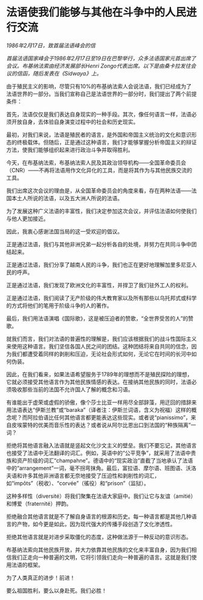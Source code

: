 # 法语使我们能够与其他在斗争中的人民进行交流

*1986年2月17日，致首届法语峰会的信*

*首届法语国家峰会于1986年2月17日至19日在巴黎举行，众多法语国家元首出席了会议。布基纳法索由经济发展部长Henri Zongo代表出席。以下是由桑卡拉发往会议的信函，随后发表在《Sidwaya》上。*



由于殖民主义的影响，尽管只有10%的布基纳法索人会说法语，我们已经成为了法语世界的一部分。当我们宣称自己是法语世界的一部分时，我们提出了两个前提条件：

首先，法语仅仅是我们表达自身现实的一种手段。其次，像任何语言一样，法语必须开放自身，去体验自身演变过程中的社会和历史现实。

最初，对我们来说，法语是殖民者的语言，是外国和帝国主义统治的文化和意识形态的终极载体。但随后，正是通过这种语言，我们才能够掌握分析帝国主义的辩证方法，使我们能够组织起来进行政治斗争并取得胜利。

今天，在布基纳法索，布基纳法索人民及其政治领导机构——全国革命委员会（CNR）——不再将法语用作文化异化的工具，而是将其作为与其他民族交流的工具。

我们出席这次会议的理由是，从全国革命委员会的角度来看，存在两种法语——法国本土人所说的法语，以及五大洲人所说的法语。

为了发展这种广义法语的丰富性，我们决定参加这次会议，并评估法语如何使我们与他人更加接近。

因此，我衷心感谢法国当局的这一受欢迎的倡议。

正是通过法语，我们与其他非洲兄弟一起分析各自的处境，并努力在共同斗争中团结起来。

正是通过法语，我们分享了越南人民的斗争，我们也正在更好地理解加里多尼亚人民的呼声。

正是通过法语，我们发现了欧洲文化的丰富性，并捍卫了我们驻外工人的权利。

正是通过法语，我们阅读了无产阶级的伟大教育家以及所有那些以乌托邦式或科学的方式将他们的笔用于阶级斗争的人的著作。

最后，我们用法语演唱《国际歌》，这是被压迫者的赞歌，“全世界受苦的人”的赞歌。

就我们而言，我们对法语的普遍性的理解是，我们应该根据我们的战斗性国际主义来使用这种语言。我们坚信各国人民之间的团结。这种团结将来自共同的信念，因为我们都遭受着同样的剥削和压迫，无论社会形式如何，无论它在时间的长河中如何伪装。

因此，在我们看来，如果法语希望服务于1789年的理想而不是殖民探险的理想，它就必须接受其他语言作为其他民族情感的表达。在接纳其他民族的同时，法语必须吸收那些当前的法国不允许国人了解的概念和习语。

有谁能出于虚荣或虚假的骄傲，像个莎士比亚一样用尽全部辞藻，用迂回的措辞来用法语表达“伊斯兰教”或“baraka”（译者注：伊斯兰词语，含义为祝福）这样的概念呢？而阿拉伯语比任何其他语言都更能表达这些现实。或者说“pianissimo”，来自皮埃蒙特的优美而音乐性的表达？或者说从阿尔比恩出口到法国的“种族隔离”一词？

拒绝将其他语言融入法语就是竖起文化沙文主义的壁垒。我们不要忘记，其他语言也接受了法语中无法翻译的词汇。例如，英语中的“公平竞争”，就采用了法语中贵族和资产阶级的词汇“champahne”。德语中的“现实政治”直截了当地承认了法语中的“arrangement”一词，毫不拐弯抹角。最后，富拉语、摩尔语、班图语、沃洛夫语和许多其他非洲语言都无奈地接受了压迫性和剥削性的词汇，如“impôts”（税收）、“corvée”（徭役）和“prison”（监狱）。

这种多样性（diversité）将我们聚集在法语大家庭中。我们让它与友谊（amitié）和博爱（fraternité）押韵。

拒绝融合其他语言就是不了解自身语言的根源和历史。每一种语言都是其他几种语言的产物，如今更是如此，因为现代强大的传播手段创造了文化渗透性。

拒绝其他语言就是对进步采取僵化的态度，这种做法源于一种反动的意识形态。

布基纳法索向其他民族开放，并大力依靠其他民族的文化来丰富自身，因为我们相信我们正走向一种普遍的文明，它将引领我们走向一种普遍的语言。这就是我们使用法语的框架。

为了人类真正的进步！前进！

要么祖国胜利，要么以身赴死。我们必胜！
